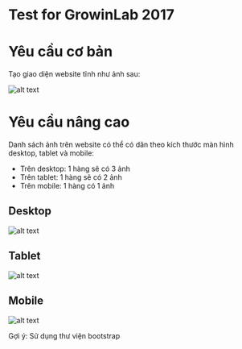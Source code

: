 # Test for GrowinLab 2017

# Yêu cầu cơ bản
Tạo giao diện website tĩnh như ảnh sau: 

![alt text](https://raw.githubusercontent.com/gitvani/growinlab-test/master/images/test_01.png "Logo Title Text 1")

# Yêu cầu nâng cao

Danh sách ảnh trên website có thể có dãn theo kích thước màn hình desktop, tablet và mobile:
- Trên desktop: 1 hàng sẽ có 3 ảnh 
- Trên tablet: 1 hàng sẽ có 2 ảnh
- Trên mobile: 1 hàng có 1 ảnh 

## Desktop
![alt text](https://raw.githubusercontent.com/gitvani/growinlab-test/master/images/test_04.png "Logo Title Text 1")

## Tablet
![alt text](https://raw.githubusercontent.com/gitvani/growinlab-test/master/images/test_03.png "Logo Title Text 1")

## Mobile
![alt text](https://raw.githubusercontent.com/gitvani/growinlab-test/master/images/test_02.png "Logo Title Text 1")

Gợi ý: Sử dụng thư viện bootstrap



